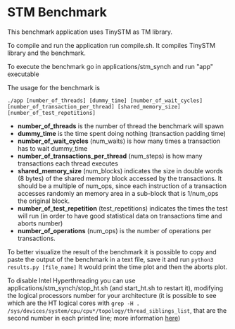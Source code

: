 # STM Benchmark

This benchmark application uses TinySTM as TM library.

To compile and run the application run compile.sh. It compiles TinySTM library and the benchmark.

To execute the benchmark go in applications/stm_synch and run "app" executable

The usage for the benchmark is

`./app [number_of_threads] [dummy_time] [number_of_wait_cycles] [number_of_transaction_per_thread] [shared_memory_size] [number_of_test_repetitions]`

- **number_of_threads** is the number of thread the benchmark will spawn
- **dummy_time** is the time spent doing nothing (transaction padding time)
- **number_of_wait_cycles** (num_waits) is how many times a transaction has to wait dummy_time
- **number_of_transactions_per_thread** (num_steps) is how many transactions each thread executes
- **shared_memory_size** (num_blocks) indicates the size in double words (8 bytes) of the shared memory block accessed by the transactions. It should be a multiple of num_ops, since each instruction of a transaction accesses randomly an memory area in a sub-block that is 1/num_ops the original block.
- **number_of_test_repetition** (test_repetitions) indicates the times the test will run (in order to have good statistical data on transactions time and aborts number)
- **number_of_operations** (num_ops) is the number of operations per transactions.

To better visualize the result of the benchmark it is possible to copy and paste the output of the benchmark in a text file, save it and run `python3 results.py [file_name]`
It would print the time plot and then the aborts plot.


To disable Intel Hyperthreading you can use applications/stm_synch/stop_ht.sh (and start_ht.sh to restart it), modifying the logical processors number for your architecture (it is possible to see which are the HT logical cores with `grep -H . /sys/devices/system/cpu/cpu*/topology/thread_siblings_list`, that are the second number in each printed line; more information [here](https://www.golinuxhub.com/2018/01/how-to-disable-or-enable-hyper.html)) 
